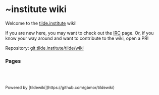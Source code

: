 # ~institute wiki

Welcome to the [tilde.institute](https://tilde.institute) wiki!

If you are new here, you may want to check out the [IRC](/w/irc) page. Or, if you know your way around and want to contribute to the wiki, open a PR!

Repository: [git.tilde.institute/tilde/wiki](https://git.tilde.institute/tilde/wiki)

### Pages

<!--pagelist-->
<br />
<br />
<br />
<span style="font-size: 0.9em">Powered by [tildewiki](https://github.com/gbmor/tildewiki)</span>
